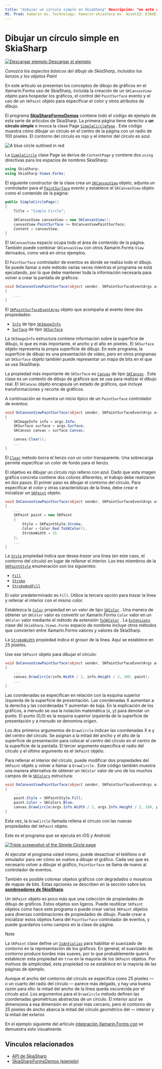 ```yaml
---
title: "dibujar un círculo simple en SkiaSharp" Descripción: "en este artículo se explican los aspectos básicos del dibujo de SkiaSharp, incluidos los lienzos y los objetos de Paint, en Xamarin.Forms las aplicaciones y se muestra el código de ejemplo".
MS. Prod: Xamarin ms. Technology: Xamarin-skiasharp ms. AssetID: E3A4E373-F65D-45C8-8E77-577A804AC3F8 Author: davidbritch ms. Author: dabritch ms. Date: 03/10/2017 no-LOC: [ Xamarin.Forms , Xamarin.Essentials ]
---
```


# <a name="drawing-a-simple-circle-in-skiasharp"></a>Dibujar un círculo simple en SkiaSharp

[![Descargar ejemplo](~/media/shared/download.png) Descargar el ejemplo](https://docs.microsoft.com/samples/xamarin/xamarin-forms-samples/skiasharpforms-demos)

_Conozca los aspectos básicos del dibujo de SkiaSharp, incluidos los lienzos y los objetos Paint_

En este artículo se presentan los conceptos de dibujo de gráficos en el Xamarin.Forms uso de SkiaSharp, incluida la creación de un `SKCanvasView` objeto para hospedar los gráficos, el control del `PaintSurface` evento y el uso de un `SKPaint` objeto para especificar el color y otros atributos de dibujo.

El programa [**SkiaSharpFormsDemos**](https://docs.microsoft.com/samples/xamarin/xamarin-forms-samples/skiasharpforms-demos) contiene todo el código de ejemplo de esta serie de artículos de SkiaSharp. La primera página tiene derecho a **un círculo simple** e invoca la clase Page [`SimpleCirclePage`](https://github.com/xamarin/xamarin-forms-samples/blob/master/SkiaSharpForms/Demos/Demos/SkiaSharpFormsDemos/Basics/SimpleCirclePage.cs) . Este código muestra cómo dibujar un círculo en el centro de la página con un radio de 100 píxeles. El contorno del círculo es rojo y el interior del círculo es azul.

![](circle-images/circleexample.png "A blue circle outlined in red")

La [`SimpleCircle`](https://github.com/xamarin/xamarin-forms-samples/blob/master/SkiaSharpForms/Demos/Demos/SkiaSharpFormsDemos/Basics/SimpleCirclePage.cs) clase Page se deriva de `ContentPage` y contiene dos `using` directivas para los espacios de nombres SkiaSharp:

```csharp
using SkiaSharp;
using SkiaSharp.Views.Forms;
```

El siguiente constructor de la clase crea un [`SKCanvasView`](xref:SkiaSharp.Views.Forms.SKCanvasView) objeto, adjunta un controlador para el [`PaintSurface`](xref:SkiaSharp.Views.Forms.SKCanvasView.PaintSurface) evento y establece el `SKCanvasView` objeto como el contenido de la página:

```csharp
public SimpleCirclePage()
{
    Title = "Simple Circle";

    SKCanvasView canvasView = new SKCanvasView();
    canvasView.PaintSurface += OnCanvasViewPaintSurface;
    Content = canvasView;
}
```

El `SKCanvasView` espacio ocupa todo el área de contenido de la página. También puede combinar `SKCanvasView` con otros Xamarin.Forms `View` derivados, como verá en otros ejemplos.

El `PaintSurface` controlador de eventos es donde se realiza todo el dibujo. Se puede llamar a este método varias veces mientras el programa se está ejecutando, por lo que debe mantener toda la información necesaria para volver a crear la pantalla de gráficos:

```csharp
void OnCanvasViewPaintSurface(object sender, SKPaintSurfaceEventArgs args)
{
    ...
}

```

El [`SKPaintSurfaceEventArgs`](xref:SkiaSharp.Views.Forms.SKPaintSurfaceEventArgs) objeto que acompaña al evento tiene dos propiedades:

- [`Info`](xref:SkiaSharp.Views.Forms.SKPaintSurfaceEventArgs.Info) de tipo [`SKImageInfo`](xref:SkiaSharp.SKImageInfo)
- [`Surface`](xref:SkiaSharp.Views.Forms.SKPaintSurfaceEventArgs.Surface) de tipo [`SKSurface`](xref:SkiaSharp.SKSurface)

La `SKImageInfo` estructura contiene información sobre la superficie de dibujo, lo que es más importante, el ancho y el alto en píxeles. El `SKSurface` objeto representa la propia superficie de dibujo. En este programa, la superficie de dibujo es una presentación de vídeo, pero en otros programas un `SKSurface` objeto también puede representar un mapa de bits en el que se usa SkiaSharp.

La propiedad más importante de `SKSurface` es [`Canvas`](xref:SkiaSharp.SKSurface.Canvas) de tipo [`SKCanvas`](xref:SkiaSharp.SKCanvas) . Esta clase es un contexto de dibujo de gráficos que se usa para realizar el dibujo real. El `SKCanvas` objeto encapsula un estado de gráficos, que incluye transformaciones y recorte de gráficos.

A continuación se muestra un inicio típico de un `PaintSurface` controlador de eventos:

```csharp
void OnCanvasViewPaintSurface(object sender, SKPaintSurfaceEventArgs args)
{
    SKImageInfo info = args.Info;
    SKSurface surface = args.Surface;
    SKCanvas canvas = surface.Canvas;

    canvas.Clear();
    ...
}

```

El [`Clear`](xref:SkiaSharp.SKCanvas.Clear) método borra el lienzo con un color transparente. Una sobrecarga permite especificar un color de fondo para el lienzo.

El objetivo es dibujar un círculo rojo relleno con azul. Dado que esta imagen gráfica concreta contiene dos colores diferentes, el trabajo debe realizarse en dos pasos. El primer paso es dibujar el contorno del círculo. Para especificar el color y otras características de la línea, debe crear e inicializar un [`SKPaint`](xref:SkiaSharp.SKPaint) objeto:

```csharp
void OnCanvasViewPaintSurface(object sender, SKPaintSurfaceEventArgs args)
{
    ...
    SKPaint paint = new SKPaint
    {
        Style = SKPaintStyle.Stroke,
        Color = Color.Red.ToSKColor(),
        StrokeWidth = 25
    };
    ...
}
```

La [`Style`](xref:SkiaSharp.SKPaint.Style) propiedad indica que desea *trazar* una línea (en este caso, el contorno del círculo) en lugar de *rellenar* el interior. Los tres miembros de la [`SKPaintStyle`](xref:SkiaSharp.SKPaintStyle) enumeración son los siguientes:

- [`Fill`](xref:SkiaSharp.SKPaintStyle.Fill)
- [`Stroke`](xref:SkiaSharp.SKPaintStyle.Stroke)
- [`StrokeAndFill`](xref:SkiaSharp.SKPaintStyle.StrokeAndFill)

El valor predeterminado es `Fill`. Utilice la tercera opción para trazar la línea y rellenar el interior con el mismo color.

Establezca la [`Color`](xref:SkiaSharp.SKPaint.Color) propiedad en un valor de tipo [`SKColor`](xref:SkiaSharp.SKColor) . Una manera de obtener un `SKColor` valor es convertir un Xamarin.Forms `Color` valor en un `SKColor` valor mediante el método de extensión [`ToSKColor`](xref:SkiaSharp.Views.Forms.Extensions.ToSKColor*) . La [`Extensions`](xref:SkiaSharp.Views.Forms.Extensions) clase del `SkiaSharp.Views.Forms` espacio de nombres incluye otros métodos que convierten entre Xamarin.Forms valores y valores de SkiaSharp.

La [`StrokeWidth`](xref:SkiaSharp.SKPaint.StrokeWidth) propiedad indica el grosor de la línea. Aquí se establece en 25 píxeles.

Use ese `SKPaint` objeto para dibujar el círculo:

```csharp
void OnCanvasViewPaintSurface(object sender, SKPaintSurfaceEventArgs args)
{
    ...
    canvas.DrawCircle(info.Width / 2, info.Height / 2, 100, paint);
    ...
}
```

Las coordenadas se especifican en relación con la esquina superior izquierda de la superficie de presentación. Las coordenadas X aumentan a la derecha y las coordenadas Y aumentan de baja. En la explicación de los gráficos, a menudo se usa la notación matemática (x, y) para denotar un punto. El punto (0,0) es la esquina superior izquierda de la superficie de presentación y a menudo se denomina *origen*.

Los dos primeros argumentos de `DrawCircle` indican las coordenadas X e y del centro del círculo. Se asignan a la mitad del ancho y el alto de la superficie de presentación para colocar el centro del círculo en el centro de la superficie de la pantalla. El tercer argumento especifica el radio del círculo y el último argumento es el `SKPaint` objeto.

Para rellenar el interior del círculo, puede modificar dos propiedades del `SKPaint` objeto y volver a llamar a `DrawCircle` . Este código también muestra una manera alternativa de obtener un `SKColor` valor de uno de los muchos campos de la [`SKColors`](xref:SkiaSharp.SKColors) estructura:

```csharp
void OnCanvasViewPaintSurface(object sender, SKPaintSurfaceEventArgs args)
{
    ...
    paint.Style = SKPaintStyle.Fill;
    paint.Color = SKColors.Blue;
    canvas.DrawCircle(args.Info.Width / 2, args.Info.Height / 2, 100, paint);
}
```

Esta vez, la `DrawCircle` llamada rellena el círculo con las nuevas propiedades del `SKPaint` objeto.

Este es el programa que se ejecuta en iOS y Android:

[![](circle-images/simplecircle-small.png "Triple screenshot of the Simple Circle page")](circle-images/simplecircle-large.png#lightbox "Triple screenshot of the Simple Circle page")

Al ejecutar el programa usted mismo, puede desactivar el teléfono o el simulador para ver cómo se vuelve a dibujar el gráfico. Cada vez que es necesario volver a dibujar el gráfico, `PaintSurface` se llama de nuevo al controlador de eventos.

También es posible colorear objetos gráficos con degradados o mosaicos de mapas de bits. Estas opciones se describen en la sección sobre los [**sombreadores de SkiaSharp**](../effects/shaders/index.md).

Un `SKPaint` objeto es poco más que una colección de propiedades de dibujo de gráficos. Estos objetos son ligeros. Puede reutilizar `SKPaint` objetos como hace este programa o puede crear varios `SKPaint` objetos para diversas combinaciones de propiedades de dibujo. Puede crear e inicializar estos objetos fuera del `PaintSurface` controlador de eventos, y puede guardarlos como campos en la clase de página.

> [!NOTE]
> La `SKPaint` clase define un [`IsAntialias`](xref:SkiaSharp.SKPaint.IsAntialias) para habilitar el suavizado de contorno en la representación de los gráficos. En general, el suavizado de contorno produce bordes más suaves, por lo que probablemente querrá establecer esta propiedad en `true` en la mayoría de los `SKPaint` objetos. Por motivos de simplicidad, esta propiedad _no_ se establece en la mayoría de las páginas de ejemplo.

Aunque el ancho del contorno del círculo se especifica como 25 píxeles &mdash; o un cuarto del radio del círculo &mdash; parece más delgado, y hay una buena razón para ello: la mitad del ancho de la línea queda oscurecida por el círculo azul. Los argumentos para el `DrawCircle` método definen las coordenadas geométricas abstractas de un círculo. El interior azul se dimensiona a esa dimensión en el píxel más cercano, pero el contorno de 25 píxeles de ancho abarca la mitad del círculo geométrico del &mdash; interior y la mitad del exterior.

En el ejemplo siguiente del artículo [integración Xamarin.Forms con](~/xamarin-forms/user-interface/graphics/skiasharp/basics/integration.md) se demuestra esto visualmente.

## <a name="related-links"></a>Vínculos relacionados

- [API de SkiaSharp](https://docs.microsoft.com/dotnet/api/skiasharp)
- [SkiaSharpFormsDemos (ejemplo)](https://docs.microsoft.com/samples/xamarin/xamarin-forms-samples/skiasharpforms-demos)
